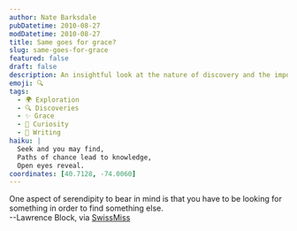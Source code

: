 ```yaml
---
author: Nate Barksdale
pubDatetime: 2010-08-27
modDatetime: 2010-08-27
title: Same goes for grace?
slug: same-goes-for-grace
featured: false
draft: false
description: An insightful look at the nature of discovery and the importance of intention in our explorations.
emoji: 🔍
tags:
  - 🌍 Exploration
  - 🔍 Discoveries
  - ✨ Grace
  - 🤔 Curiosity
  - 📝 Writing
haiku: |
  Seek and you may find,  
  Paths of chance lead to knowledge,  
  Open eyes reveal.
coordinates: [40.7128, -74.0060]
---
```


One aspect of serendipity to bear in mind is that you have to be looking for something in order to find something else.  
--Lawrence Block, via [SwissMiss](http://web.archive.org/web/20241102213542/https://www.swiss-miss.com/2010/08/the-accidental-news-explorer.html)
